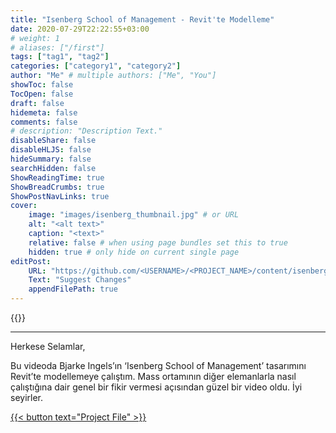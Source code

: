 ```yaml
---
title: "Isenberg School of Management - Revit'te Modelleme"
date: 2020-07-29T22:22:55+03:00
# weight: 1
# aliases: ["/first"]
tags: ["tag1", "tag2"]
categories: ["category1", "category2"]
author: "Me" # multiple authors: ["Me", "You"]
showToc: false
TocOpen: false
draft: false
hidemeta: false
comments: false
# description: "Description Text."
disableShare: false
disableHLJS: false
hideSummary: false
searchHidden: false
ShowReadingTime: true
ShowBreadCrumbs: true
ShowPostNavLinks: true
cover:
    image: "images/isenberg_thumbnail.jpg" # or URL
    alt: "<alt text>"
    caption: "<text>"
    relative: false # when using page bundles set this to true
    hidden: true # only hide on current single page
editPost:
    URL: "https://github.com/<USERNAME>/<PROJECT_NAME>/content/isenberg-school-of-management"
    Text: "Suggest Changes"
    appendFilePath: true
---
```


{{<youtube VNI2UGDyDlk>}}

---
Herkese Selamlar,

Bu videoda Bjarke Ingels’ın ‘Isenberg School of Management’ tasarımını Revit’te modellemeye çalıştım. Mass ortamının diğer elemanlarla nasıl çalıştığına dair genel bir fikir vermesi açısından güzel bir video oldu. İyi seyirler.

<a href="files/isenberg-school-of-management.rvt" download>
    {{< button text="Project File" >}}
</a>